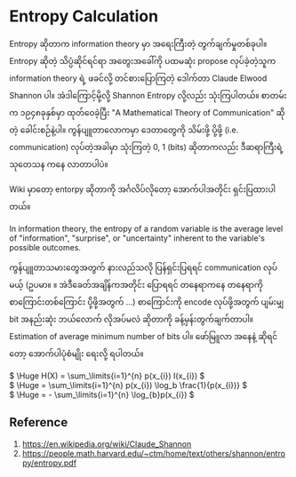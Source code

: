 # Entropy Calculation

Entropy ဆိုတာက information theory မှာ အရေးကြီးတဲ့ တွက်ချက်မှုတစ်ခုပါ။ Entropy ဆိုတဲ့ သိပ္ပံဆိုင်ရင်ရာ အတွေးအခေါ်ကို ပထမဆုံး propose လုပ်ခဲ့တဲ့သူက information theory ရဲ့ ဖခင်လို့ တင်စားပြောကြတဲ့ ဒေါက်တာ Claude Elwood Shannon ပါ။ အဲဒါကြောင့်မို့လို့ Shannon Entropy လို့လည်း သုံးကြပါတယ်။ စာတမ်းက ၁၉၄၈ခုနှစ်မှာ ထုတ်ဝေခဲ့ပြီး "A Mathematical Theory of Communication" ဆိုတဲ့ ခေါင်းစဉ်နဲ့ပါ။ ကွန်ပျူတာလောကမှာ ဒေတာတွေကို သိမ်းဖို့ ပို့ဖို့ (i.e. communication) လုပ်တဲ့အခါမှာ သုံးကြတဲ့ 0, 1 (bits) ဆိုတာကလည်း ဒီဆရာကြီးရဲ့ သုတေသန ကနေ လာတာပါပဲ။     

Wiki မှာတော့ entorpy ဆိုတာကို အင်္ဂလိပ်လိုတော့ အောက်ပါအတိုင်း ရှင်းပြထားပါတယ်။  

In information theory, the entropy of a random variable is the average level of "information", "surprise", or "uncertainty" inherent to the variable's possible outcomes.  

ကွန်ပျူတာသမားတွေအတွက် နားလည်သလို ပြန်ရှင်းပြရရင် communication လုပ်မယ့် (ဥပမာ။ ။ အဲဒီခေတ်အချိန်ကအတိုင်း ပြောရရင် တနေရာကနေ တနေရာကို စာကြောင်းတစ်ကြောင်း ပို့ဖို့အတွက် ...) စာကြောင်းကို encode လုပ်ဖို့အတွက် ပျမ်းမျှ bit အနည်းဆုံး ဘယ်လောက် လိုအပ်မလဲ ဆိုတာကို ခန့်မှန်းတွက်ချက်တာပါ။ Estimation of average minimum number of bits ပါ။ ဖော်မြူလာ အနေနဲ့ ဆိုရင်တော့ အောက်ပါပုံစံမျိုး ရေးလို့ ရပါတယ်။  

$ \Huge H(X) = \sum_\limits{i=1}^{n} p(x_{i}) I(x_{i}) $   
$ \Huge = \sum_\limits{i=1}^{n} p(x_{i}) \log_b \frac{1}{p(x_{i})} $   
$ \Huge = - \sum_\limits{i=1}^{n} \log_{b}p(x_{i}) $    

## Reference

1. https://en.wikipedia.org/wiki/Claude_Shannon
2. https://people.math.harvard.edu/~ctm/home/text/others/shannon/entropy/entropy.pdf

